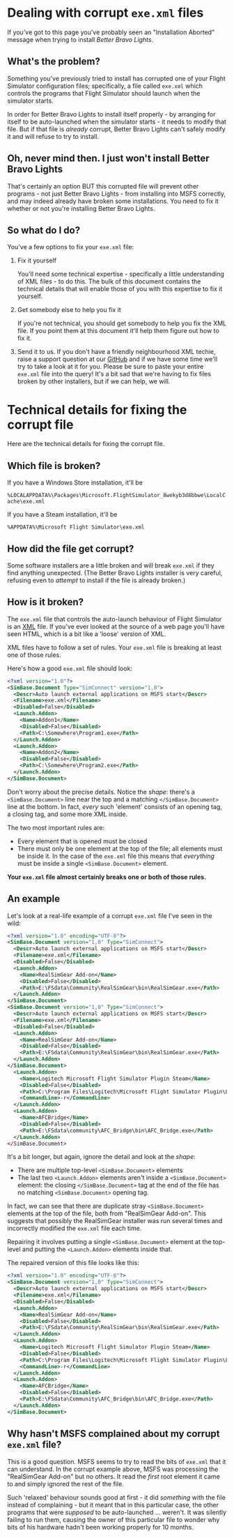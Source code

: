 # Dealing with corrupt `exe.xml` files

If you've got to this page you've probably seen an "Installation Aborted" message when trying to install _Better Bravo Lights_.

## What's the problem?

Something you've previously tried to install has
corrupted one of your Flight Simulator configuration files; specifically, a file called `exe.xml` which controls the programs that Flight Simulator should launch when the simulator starts.

In order for Better Bravo Lights to install itself properly - by arranging for itself to be auto-launched when the simulator starts - it needs to modify that file. But if that file is _already_ corrupt, Better Bravo Lights can't safely modify it and will refuse to try to install.

## Oh, never mind then. I just won't install Better Bravo Lights

That's certainly an option BUT this corrupted file will prevent other programs - not just Better Bravo Lights - from installing into MSFS correctly, and may indeed already have broken some installations. You need to fix it whether or not you're installing Better Bravo Lights.

## So what do I do?

You've a few options to fix your `exe.xml` file:

1. Fix it yourself

   You'll need some technical expertise - specifically a little understanding of XML files - to do this. The bulk of this document contains the technical details that will enable those of you with this expertise to fix it yourself.

1. Get somebody else to help you fix it

   If you're not technical, you should get somebody to help you fix the XML file. If you point them at this document it'll help them figure out how to fix it.

1. Send it to us. If you don't have a friendly neighbourhood XML techie, raise a support question at our [GitHub](https://github.com/RoystonS/BetterBravoLights/issues/new/choose) and if we have some time we'll try to take a look at it for you. Please be sure to paste your entire `exe.xml` file into the query! It's a bit sad that we're having to fix files broken by other installers, but if we can help, we will.

# Technical details for fixing the corrupt file

Here are the technical details for fixing the corrupt file.

## Which file is broken?

If you have a Windows Store installation, it'll be

`%LOCALAPPDATA%\Packages\Microsoft.FlightSimulator_8wekyb3d8bbwe\LocalCache\exe.xml`

If you have a Steam installation, it'll be

`%APPDATA%\Microsoft Flight Simulator\exe.xml`

<!--
The Better Bravo Lights installer should have given you the precise path to the broken file; the path will vary from installation to installation.
-->

## How did the file get corrupt?

Some software installers are a little broken and will break `exe.xml` if they find anything unexpected. (The Better Bravo Lights installer is very careful, refusing even to _attempt_ to install if the file is already broken.)

## How is it broken?

The `exe.xml` file that controls the auto-launch behaviour of Flight Simulator is an [XML](https://en.wikipedia.org/wiki/XML) file. If you've ever looked at the source of a web page you'll have seen HTML, which is a bit like a 'loose' version of XML.

XML files have to follow a set of rules. Your `exe.xml` file is breaking at least one of those rules.

Here's how a good `exe.xml` file should look:

```xml
<?xml version="1.0"?>
<SimBase.Document Type="SimConnect" version="1,0">
  <Descr>Auto launch external applications on MSFS start</Descr>
  <Filename>exe.xml</Filename>
  <Disabled>False</Disabled>
  <Launch.Addon>
    <Name>Addon1</Name>
    <Disabled>False</Disabled>
    <Path>C:\Somewhere\Program1.exe</Path>
  </Launch.Addon>
  <Launch.Addon>
    <Name>Addon2</Name>
    <Disabled>False</Disabled>
    <Path>C:\Somewhere\Program2.exe</Path>
  </Launch.Addon>
</SimBase.Document>
```

Don't worry about the precise details. Notice the _shape_: there's a `<SimBase.Document>` line near the top and a matching `</SimBase.Document>` line at the bottom. In fact, _every_ such 'element' consists of an opening tag, a closing tag, and some more XML inside.

The two most important rules are:

- Every element that is opened must be closed
- There must only be one element at the top of the file; all elements must be inside it. In the case of the `exe.xml` file this means that _everything_ must be inside a single `<SimBase.Document>` element.

**Your `exe.xml` file almost certainly breaks one or both of those rules.**

## An example

Let's look at a real-life example of a corrupt `exe.xml` file I've seen in the wild:

```xml
<?xml version="1.0" encoding="UTF-8"?>
<SimBase.Document version="1,0" Type="SimConnect">
  <Descr>Auto launch external applications on MSFS start</Descr>
  <Filename>exe.xml</Filename>
  <Disabled>False</Disabled>
  <Launch.Addon>
    <Name>RealSimGear Add-on</Name>
    <Disabled>False</Disabled>
    <Path>E:\FSdata\Community\RealSimGear\bin\RealSimGear.exe</Path>
  </Launch.Addon>
</SimBase.Document>
<SimBase.Document version="1,0" Type="SimConnect">
  <Descr>Auto launch external applications on MSFS start</Descr>
  <Filename>exe.xml</Filename>
  <Disabled>False</Disabled>
  <Launch.Addon>
    <Name>RealSimGear Add-on</Name>
    <Disabled>False</Disabled>
    <Path>E:\FSdata\Community\RealSimGear\bin\RealSimGear.exe</Path>
  </Launch.Addon>
</SimBase.Document>
  <Launch.Addon>
    <Name>Logitech Microsoft Flight Simulator Plugin Steam</Name>
    <Disabled>False</Disabled>
    <Path>C:\Program Files\Logitech\Microsoft Flight Simulator Plugin\LogiMicrosoftFlightSimulator.exe</Path>
    <CommandLine>-r</CommandLine>
  </Launch.Addon>
  <Launch.Addon>
    <Name>AFCBridge</Name>
    <Disabled>False</Disabled>
    <Path>E:\FSdata\community\AFC_Bridge\bin\AFC_Bridge.exe</Path>
  </Launch.Addon>
</SimBase.Document>
```

It's a bit longer, but again, ignore the detail and look at the _shape_:

- There are multiple top-level `<SimBase.Document>` elements
- The last two `<Launch.Addon>` elements aren't inside a `<SimBase.Document>` element: the closing `</SimBase.Document>` tag at the end of the file has no matching `<SimBase.Document>` opening tag.

In fact, we can see that there are duplicate stray `<SimBase.Document>` elements at the top of the file, both from "RealSimGear Add-on". This suggests that possibly the RealSimGear installer was run several times and incorrectly modified the `exe.xml` file each time.

Repairing it involves putting a single `<SimBase.Document>` element at the top-level and putting the `<Launch.Addon>` elements inside that.

The repaired version of this file looks like this:

```xml
<?xml version="1.0" encoding="UTF-8"?>
<SimBase.Document version="1,0" Type="SimConnect">
  <Descr>Auto launch external applications on MSFS start</Descr>
  <Filename>exe.xml</Filename>
  <Disabled>False</Disabled>
  <Launch.Addon>
    <Name>RealSimGear Add-on</Name>
    <Disabled>False</Disabled>
    <Path>E:\FSdata\Community\RealSimGear\bin\RealSimGear.exe</Path>
  </Launch.Addon>
  <Launch.Addon>
    <Name>Logitech Microsoft Flight Simulator Plugin Steam</Name>
    <Disabled>False</Disabled>
    <Path>C:\Program Files\Logitech\Microsoft Flight Simulator Plugin\LogiMicrosoftFlightSimulator.exe</Path>
    <CommandLine>-r</CommandLine>
  </Launch.Addon>
  <Launch.Addon>
    <Name>AFCBridge</Name>
    <Disabled>False</Disabled>
    <Path>E:\FSdata\Community\AFC_Bridge\bin\AFC_Bridge.exe</Path>
  </Launch.Addon>
</SimBase.Document>
```

## Why hasn't MSFS complained about my corrupt `exe.xml` file?

This is a good question. MSFS seems to try to read the bits of `exe.xml` that it can understand. In the corrupt example above, MSFS was processing the "RealSimGear Add-on" but no others. It read the _first_ root element it came to and simply ignored the rest of the file.

Such 'relaxed' behaviour sounds good at first - it did _something_ with the file instead of complaining - but it meant that in this particular case, the other programs that were _supposed_ to be auto-launched ... weren't. It was silently failing to run them, causing the owner of this particular file to wonder why bits of his hardware hadn't been working properly for 10 months.
